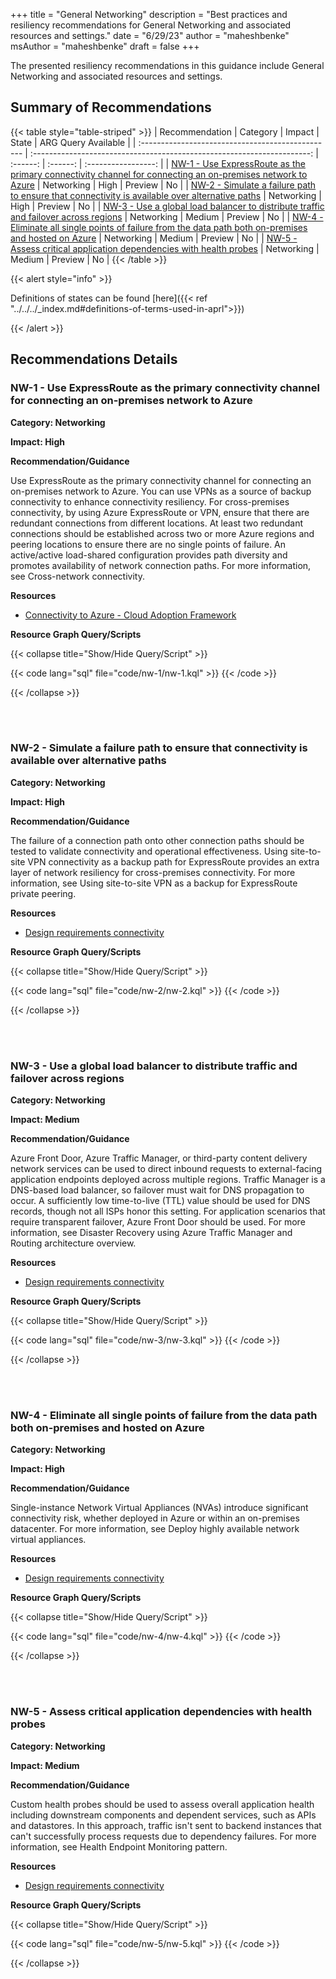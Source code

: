 +++
title = "General Networking"
description = "Best practices and resiliency recommendations for General Networking and associated resources and settings."
date = "6/29/23"
author = "maheshbenke"
msAuthor = "maheshbenke"
draft = false
+++

The presented resiliency recommendations in this guidance include General Networking and associated resources and settings.

## Summary of Recommendations

{{< table style="table-striped" >}}
| Recommendation                                    |  Category                                                               |  Impact         |  State   | ARG Query Available |
| :------------------------------------------------ | :---------------------------------------------------------------------: | :------:        | :------: | :-----------------: |
| [NW-1 - Use ExpressRoute as the primary connectivity channel for connecting an on-premises network to Azure](#nw-1---use-expressroute-as-the-primary-connectivity-channel-for-connecting-an-on-premises-network-to-azure) | Networking | High | Preview  |         No         |
| [NW-2 - Simulate a failure path to ensure that connectivity is available over alternative paths](#nw-2---simulate-a-failure-path-to-ensure-that-connectivity-is-available-over-alternative-paths) | Networking | High | Preview |         No          |
| [NW-3 - Use a global load balancer to distribute traffic and failover across regions](#nw-3---use-a-global-load-balancer-to-distribute-traffic-and-failover-across-regions) | Networking | Medium | Preview  |         No         |
| [NW-4 - Eliminate all single points of failure from the data path both on-premises and hosted on Azure](#nw-4---eliminate-all-single-points-of-failure-from-the-data-path-both-on-premises-and-hosted-on-azure) | Networking | Medium | Preview  |         No         |
| [NW-5 - Assess critical application dependencies with health probes](#nw-5---assess-critical-application-dependencies-with-health-probes) | Networking | Medium | Preview  |         No         |
{{< /table >}}

{{< alert style="info" >}}

Definitions of states can be found [here]({{< ref "../../../_index.md#definitions-of-terms-used-in-aprl">}})

{{< /alert >}}

## Recommendations Details

### NW-1 - Use ExpressRoute as the primary connectivity channel for connecting an on-premises network to Azure

**Category: Networking**

**Impact: High**

**Recommendation/Guidance**

Use ExpressRoute as the primary connectivity channel for connecting an on-premises network to Azure. You can use VPNs as a source of backup connectivity to enhance connectivity resiliency.
For cross-premises connectivity, by using Azure ExpressRoute or VPN, ensure that there are redundant connections from different locations.
At least two redundant connections should be established across two or more Azure regions and peering locations to ensure there are no single points of failure. An active/active load-shared configuration provides path diversity and promotes availability of network connection paths. For more information, see Cross-network connectivity.

**Resources**

- [Connectivity to Azure - Cloud Adoption Framework](https://learn.microsoft.com/en-us/azure/cloud-adoption-framework/ready/azure-best-practices/connectivity-to-azure)

**Resource Graph Query/Scripts**

{{< collapse title="Show/Hide Query/Script" >}}

{{< code lang="sql" file="code/nw-1/nw-1.kql" >}} {{< /code >}}

{{< /collapse >}}

<br><br>

### NW-2 - Simulate a failure path to ensure that connectivity is available over alternative paths

**Category: Networking**

**Impact: High**

**Recommendation/Guidance**

The failure of a connection path onto other connection paths should be tested to validate connectivity and operational effectiveness. Using site-to-site VPN connectivity as a backup path for ExpressRoute provides an extra layer of network resiliency for cross-premises connectivity. For more information, see Using site-to-site VPN as a backup for ExpressRoute private peering.

**Resources**

- [Design requirements connectivity](https://learn.microsoft.com/en-us/azure/well-architected/resiliency/design-requirements#connectivity)

**Resource Graph Query/Scripts**

{{< collapse title="Show/Hide Query/Script" >}}

{{< code lang="sql" file="code/nw-2/nw-2.kql" >}} {{< /code >}}

{{< /collapse >}}

<br><br>

### NW-3 - Use a global load balancer to distribute traffic and failover across regions

**Category: Networking**

**Impact: Medium**

**Recommendation/Guidance**

Azure Front Door, Azure Traffic Manager, or third-party content delivery network services can be used to direct inbound requests to external-facing application endpoints deployed across multiple regions. Traffic Manager is a DNS-based load balancer, so failover must wait for DNS propagation to occur. A sufficiently low time-to-live (TTL) value should be used for DNS records, though not all ISPs honor this setting. For application scenarios that require transparent failover, Azure Front Door should be used. For more information, see Disaster Recovery using Azure Traffic Manager and Routing architecture overview.

**Resources**

- [Design requirements connectivity](https://learn.microsoft.com/en-us/azure/well-architected/resiliency/design-requirements#connectivity)

**Resource Graph Query/Scripts**

{{< collapse title="Show/Hide Query/Script" >}}

{{< code lang="sql" file="code/nw-3/nw-3.kql" >}} {{< /code >}}

{{< /collapse >}}

<br><br>

### NW-4 - Eliminate all single points of failure from the data path both on-premises and hosted on Azure

**Category: Networking**

**Impact: High**

**Recommendation/Guidance**

Single-instance Network Virtual Appliances (NVAs) introduce significant connectivity risk, whether deployed in Azure or within an on-premises datacenter. For more information, see Deploy highly available network virtual appliances.

**Resources**

- [Design requirements connectivity](https://learn.microsoft.com/en-us/azure/well-architected/resiliency/design-requirements#connectivity)

**Resource Graph Query/Scripts**

{{< collapse title="Show/Hide Query/Script" >}}

{{< code lang="sql" file="code/nw-4/nw-4.kql" >}} {{< /code >}}

{{< /collapse >}}

<br><br>

### NW-5 - Assess critical application dependencies with health probes

**Category: Networking**

**Impact: Medium**

**Recommendation/Guidance**

Custom health probes should be used to assess overall application health including downstream components and dependent services, such as APIs and datastores. In this approach, traffic isn't sent to backend instances that can't successfully process requests due to dependency failures. For more information, see Health Endpoint Monitoring pattern.

**Resources**

- [Design requirements connectivity](https://learn.microsoft.com/en-us/azure/well-architected/resiliency/design-requirements#connectivity)

**Resource Graph Query/Scripts**

{{< collapse title="Show/Hide Query/Script" >}}

{{< code lang="sql" file="code/nw-5/nw-5.kql" >}} {{< /code >}}

{{< /collapse >}}

<br><br>
